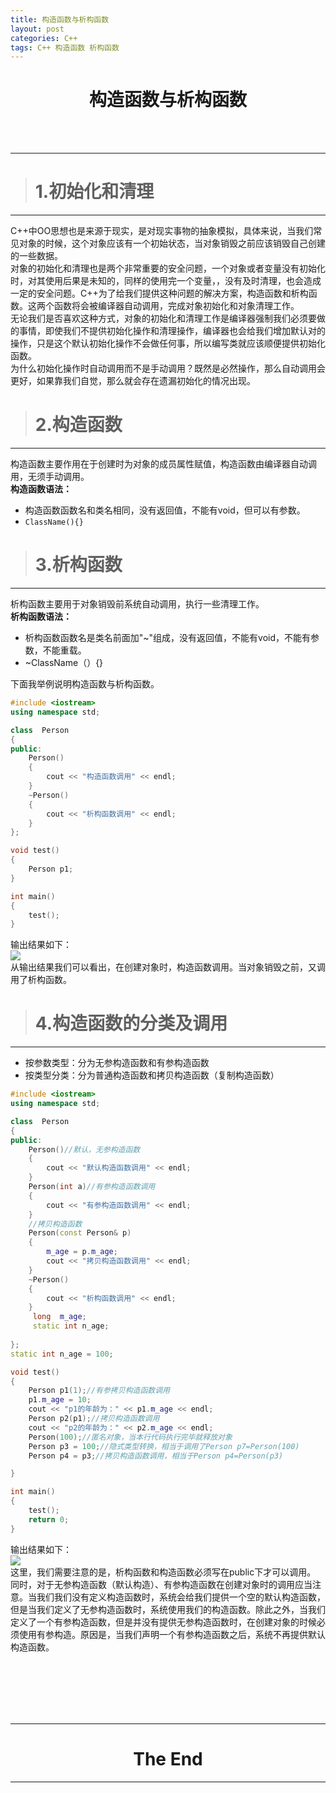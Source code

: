 ```yaml
---
title: 构造函数与析构函数
layout: post
categories: C++
tags: C++ 构造函数 析构函数
---
```

# <center>构造函数与析构函数<center/>  

<br/>
<br/>



-------------------------------  
>#  1.初始化和清理  

----------------------------------  
C++中OO思想也是来源于现实，是对现实事物的抽象模拟，具体来说，当我们常见对象的时候，这个对象应该有一个初始状态，当对象销毁之前应该销毁自己创建的一些数据。  
对象的初始化和清理也是两个非常重要的安全问题，一个对象或者变量没有初始化时，对其使用后果是未知的，同样的使用完一个变量，，没有及时清理，也会造成一定的安全问题。C++为了给我们提供这种问题的解决方案，构造函数和析构函数。这两个函数将会被编译器自动调用，完成对象初始化和对象清理工作。  
无论我们是否喜欢这种方式，对象的初始化和清理工作是编译器强制我们必须要做的事情，即使我们不提供初始化操作和清理操作，编译器也会给我们增加默认对的操作，只是这个默认初始化操作不会做任何事，所以编写类就应该顺便提供初始化函数。  
为什么初始化操作时自动调用而不是手动调用？既然是必然操作，那么自动调用会更好，如果靠我们自觉，那么就会存在遗漏初始化的情况出现。  
>#  2.构造函数  

----------------------------------  
构造函数主要作用在于创建时为对象的成员属性赋值，构造函数由编译器自动调用，无须手动调用。  
**构造函数语法：**  
- 构造函数函数名和类名相同，没有返回值，不能有void，但可以有参数。  
- `ClassName(){}`

>#  3.析构函数  

----------------------------------  
析构函数主要用于对象销毁前系统自动调用，执行一些清理工作。  
**析构函数语法：**  
- 析构函数函数名是类名前面加"~"组成，没有返回值，不能有void，不能有参数，不能重载。  
- ~ClassName（）{}  


下面我举例说明构造函数与析构函数。  
```c++
#include <iostream>
using namespace std;

class  Person
{
public:
	Person()
	{
		cout << "构造函数调用" << endl;
	}
	~Person()
	{
		cout << "析构函数调用" << endl;
	}
};

void test()
{
	Person p1;
}

int main()
{
	test();
}
```
输出结果如下：   
![](https://i.imgur.com/scjw1sV.png)  
从输出结果我们可以看出，在创建对象时，构造函数调用。当对象销毁之前，又调用了析构函数。

>#  4.构造函数的分类及调用  

----------------------------------  

- 按参数类型：分为无参构造函数和有参构造函数  
- 按类型分类：分为普通构造函数和拷贝构造函数（复制构造函数）  


```c++
#include <iostream>
using namespace std;

class  Person
{
public:
	Person()//默认，无参构造函数
	{
		cout << "默认构造函数调用" << endl;
	}
	Person(int a)//有参构造函数调用
	{
		cout << "有参构造函数调用" << endl;
	}
	//拷贝构造函数
	Person(const Person& p)
	{
		m_age = p.m_age;
		cout << "拷贝构造函数调用" << endl;
	}
	~Person()
	{
		cout << "析构函数调用" << endl;
	}
	 long  m_age;
	 static int n_age;
	
};
static int n_age = 100;

void test()
{
	Person p1(1);//有参拷贝构造函数调用
	p1.m_age = 10;
	cout << "p1的年龄为：" << p1.m_age << endl;
	Person p2(p1);//拷贝构造函数调用
	cout << "p2的年龄为：" << p2.m_age << endl;
	Person(100);//匿名对象，当本行代码执行完毕就释放对象
	Person p3 = 100;//隐式类型转换，相当于调用了Person p7=Person(100)
	Person p4 = p3;//拷贝构造函数调用，相当于Person p4=Person(p3)

}

int main()
{
	test();
	return 0;
}
```
输出结果如下：  
![](https://i.imgur.com/p5CGt8x.png)   
这里，我们需要注意的是，析构函数和构造函数必须写在public下才可以调用。  
同时，对于无参构造函数（默认构造）、有参构造函数在创建对象时的调用应当注意。当我们我们没有定义构造函数时，系统会给我们提供一个空的默认构造函数，但是当我们定义了无参构造函数时，系统使用我们的构造函数。除此之外，当我们定义了一个有参构造函数，但是并没有提供无参构造函数时，在创建对象的时候必须使用有参构造。原因是，当我们声明一个有参构造函数之后，系统不再提供默认构造函数。  

<br/><br/><br/><br/><br/>

-------------------------------------
# <center>The End<center/>  
-------------------------------------